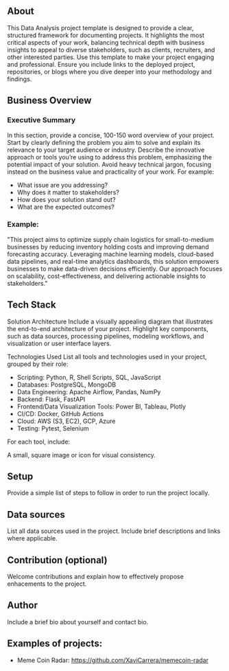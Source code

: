 ## About

This Data Analysis project template is designed to provide a clear, structured framework for documenting projects. It highlights the most critical aspects of your work, balancing technical depth with business insights to appeal to diverse stakeholders, such as clients, recruiters, and other interested parties. Use this template to make your project engaging and professional. Ensure you include links to the deployed project, repositories, or blogs where you dive deeper into your methodology and findings.

## Business Overview

### Executive Summary

In this section, provide a concise, 100-150 word overview of your project. Start by clearly defining the problem you aim to solve and explain its relevance to your target audience or industry. Describe the innovative approach or tools you’re using to address this problem, emphasizing the potential impact of your solution. Avoid heavy technical jargon, focusing instead on the business value and practicality of your work. For example:

* What issue are you addressing?
* Why does it matter to stakeholders?
* How does your solution stand out?
* What are the expected outcomes?

### Example:
"This project aims to optimize supply chain logistics for small-to-medium businesses by reducing inventory holding costs and improving demand forecasting accuracy. Leveraging machine learning models, cloud-based data pipelines, and real-time analytics dashboards, this solution empowers businesses to make data-driven decisions efficiently. Our approach focuses on scalability, cost-effectiveness, and delivering actionable insights to stakeholders."

## Tech Stack

Solution Architecture
Include a visually appealing diagram that illustrates the end-to-end architecture of your project. Highlight key components, such as data sources, processing pipelines, modeling workflows, and visualization or user interface layers.

Technologies Used
List all tools and technologies used in your project, grouped by their role:

* Scripting: Python, R, Shell Scripts, SQL, JavaScript
* Databases: PostgreSQL, MongoDB
* Data Engineering: Apache Airflow, Pandas, NumPy
* Backend: Flask, FastAPI
* Frontend/Data Visualization Tools: Power BI, Tableau, Plotly
* CI/CD: Docker, GitHub Actions
* Cloud: AWS (S3, EC2), GCP, Azure
* Testing: Pytest, Selenium

For each tool, include:

A small, square image or icon for visual consistency.


## Setup

Provide a simple list of steps to follow in order to run the project locally.

## Data sources

List all data sources used in the project. Include brief descriptions and links where applicable.

## Contribution (optional)

Welcome contributions and explain how to effectively propose enhacements to the project.

## Author

Include a brief bio about yourself and contact bio.

## Examples of projects:
* Meme Coin Radar: https://github.com/XaviCarrera/memecoin-radar

